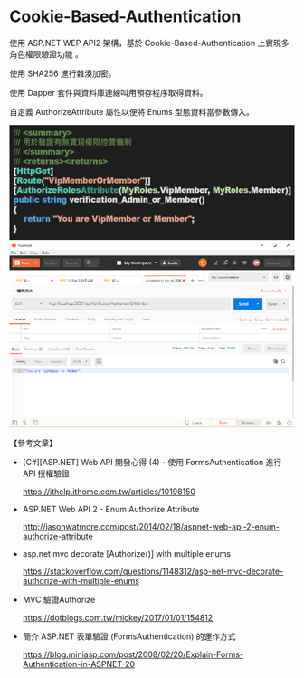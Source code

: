 # Cookie-Based-Authentication
使用 ASP.NET WEP API2 架構，基於 Cookie-Based-Authentication 上實現多角色權限驗證功能 。

使用 SHA256 進行雜湊加密。

使用 Dapper 套件與資料庫連線叫用預存程序取得資料。

自定義 AuthorizeAttribute 屬性以便將 Enums 型態資料當參數傳入。

![image](https://github.com/biggy2003211/Cookie-Based-Authentication/blob/master/VipMemberOrMember.png)
![image](https://github.com/biggy2003211/Cookie-Based-Authentication/blob/master/Postman.png)

【參考文章】
* [C#][ASP.NET] Web API 開發心得 (4) - 使用 FormsAuthentication 進行 API 授權驗證
  
  https://ithelp.ithome.com.tw/articles/10198150
* ASP.NET Web API 2 - Enum Authorize Attribute
  
  http://jasonwatmore.com/post/2014/02/18/aspnet-web-api-2-enum-authorize-attribute
* asp.net mvc decorate [Authorize()] with multiple enums
  
  https://stackoverflow.com/questions/1148312/asp-net-mvc-decorate-authorize-with-multiple-enums
* MVC 驗證Authorize
  
  https://dotblogs.com.tw/mickey/2017/01/01/154812
* 簡介 ASP.NET 表單驗證 (FormsAuthentication) 的運作方式
  
  https://blog.miniasp.com/post/2008/02/20/Explain-Forms-Authentication-in-ASPNET-20
